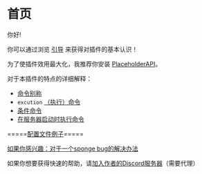 # 首页

你好!

你可以通过浏览 [引导](https://github.com/Scott-CT/CommandUtilswiki-zh_CN/wiki/%E5%BC%95%E5%AF%BC#%E5%BC%95%E5%AF%BC) 来获得对插件的基本认识！

为了使插件效用最大化，我推荐你安装 [PlaceholderAPI](https://github.com/Scott-CT/CommandUtilswiki-zh_CN/wiki/PlacehoderAPI-%EF%BC%88PAPI%EF%BC%89)。

对于本插件的特点的详细解释：

* [命令别称](https://github.com/Scott-CT/CommandUtilswiki-zh_CN/wiki/%E5%91%BD%E4%BB%A4%E5%88%AB%E7%A7%B0)
* `excution` [（执行）命令](https://github.com/Scott-CT/CommandUtilswiki-zh_CN/wiki/%E6%89%A7%E8%A1%8C%E5%91%BD%E4%BB%A4)
* [条件命令](https://github.com/Scott-CT/CommandUtilswiki-zh_CN/wiki/%E6%9D%A1%E4%BB%B6%E5%91%BD%E4%BB%A4)
* [在服务器启动时执行命令](https://github.com/Scott-CT/CommandUtilswiki-zh_CN/wiki/%E5%9C%A8%E6%9C%8D%E5%8A%A1%E5%99%A8%E5%90%AF%E5%8A%A8%E6%97%B6%E6%89%A7%E8%A1%8C%E6%8C%87%E4%BB%A4)

=====[配置文件例子](https://github.com/Scott-CT/CommandUtilswiki-zh_CN/wiki/%E9%85%8D%E7%BD%AE%E5%AE%9E%E4%BE%8B)=====

[如果你感兴趣：对于一个sponge bug的解决办法](https://github.com/Scott-CT/CommandUtilswiki-zh_CN/wiki/%E5%AF%B9%E4%BA%8E%E4%B8%80%E4%B8%AAsponge%E7%9A%84bug%E7%9A%84%E4%BF%AE%E5%A4%8D%E6%96%B9%E6%B3%95)

如果你想要获得快速的帮助，请[加入作者的Discord服务器](https://discordapp.com/invite/ZHZ9Z8T)（需要代理）

